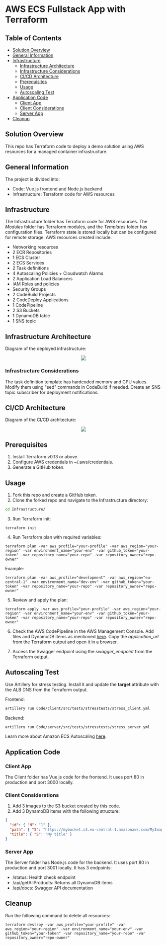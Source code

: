 # AWS ECS Fullstack App with Terraform

## Table of Contents

   * [Solution Overview](#solution-overview)
   * [General Information](#general-information)
   * [Infrastructure](#infrastructure)
      * [Infrastructure Architecture](#infrastructure-architecture)
      * [Infrastructure Considerations](#infrastructure-considerations)
      * [CI/CD Architecture](#ci/cd-architecture)
      * [Prerequisites](#prerequisites)
      * [Usage](#usage)
      * [Autoscaling Test](#autoscaling-test)
   * [Application Code](#application-code)
     * [Client App](#client-app)
     * [Client Considerations](#client-considerations)
     * [Server App](#server-app)
   * [Cleanup](#cleanup)

## Solution Overview

This repo has Terraform code to deploy a demo solution using AWS resources for a managed container infrastructure.

## General Information

The project is divided into:
- Code: Vue.js frontend and Node.js backend
- Infrastructure: Terraform code for AWS resources

## Infrastructure

The Infrastructure folder has Terraform code for AWS resources. The *Modules* folder has Terraform modules, and the *Templates* folder has configuration files. Terraform state is stored locally but can be configured for remote storage. AWS resources created include:

- Networking resources
- 2 ECR Repositories
- 1 ECS Cluster
- 2 ECS Services
- 2 Task definitions
- 4 Autoscaling Policies + Cloudwatch Alarms
- 2 Application Load Balancers
- IAM Roles and policies
- Security Groups
- 2 CodeBuild Projects
- 2 CodeDeploy Applications
- 1 CodePipeline
- 2 S3 Buckets
- 1 DynamoDB table
- 1 SNS topic

## Infrastructure Architecture

Diagram of the deployed infrastructure:

<p align="center">
  <img src="Images/Infrastructure_architecture.png"/>
</p>

### Infrastructure Considerations

The task definition template has hardcoded memory and CPU values. Modify them using "sed" commands in CodeBuild if needed. Create an SNS topic subscriber for deployment notifications.

## CI/CD Architecture

Diagram of the CI/CD architecture:

<p align="center">
  <img src="Images/CICD_architecture.png"/>
</p>

## Prerequisites

1. Install Terraform v0.13 or above.
2. Configure AWS credentials in ~/.aws/credentials.
3. Generate a GitHub token.

## Usage

1. Fork this repo and create a GitHub token.
2. Clone the forked repo and navigate to the Infrastructure directory:

```bash
cd Infrastructure/
```

3. Run Terraform init:

```shell
terraform init 
```

4. Run Terraform plan with required variables:

```shell
terraform plan -var aws_profile="your-profile" -var aws_region="your-region" -var environment_name="your-env" -var github_token="your-token" -var repository_name="your-repo" -var repository_owner="repo-owner"
```

Example:

```shell
terraform plan -var aws_profile="development" -var aws_region="eu-central-1" -var environment_name="dev-env" -var github_token="your-token" -var repository_name="your-repo" -var repository_owner="repo-owner"
```

5. Review and apply the plan:

```shell
terraform apply -var aws_profile="your-profile" -var aws_region="your-region" -var environment_name="your-env" -var github_token="your-token" -var repository_name="your-repo" -var repository_owner="repo-owner"
```

6. Check the AWS CodePipeline in the AWS Management Console. Add files and DynamoDB items as mentioned [here](#client-considerations). Copy the *application_url* from the Terraform output and open it in a browser.

7. Access the Swagger endpoint using the *swagger_endpoint* from the Terraform output.

## Autoscaling Test

Use Artillery for stress testing. Install it and update the **target** attribute with the ALB DNS from the Terraform output.

Frontend:

```bash
artillery run Code/client/src/tests/stresstests/stress_client.yml
```

Backend:

```bash
artillery run Code/server/src/tests/stresstests/stress_server.yml
```

Learn more about Amazon ECS Autoscaling [here](https://docs.aws.amazon.com/AmazonECS/latest/developerguide/service-auto-scaling.html).

## Application Code

### Client App

The Client folder has Vue.js code for the frontend. It uses port 80 in production and port 3000 locally.

### Client Considerations

1. Add 3 images to the S3 bucket created by this code.
2. Add 3 DynamoDB items with the following structure:

```json
{
  "id": { "N": "1" },
  "path": { "S": "https://mybucket.s3.eu-central-1.amazonaws.com/MyImage.jpeg" },
  "title": { "S": "My title" }
}
```

### Server App

The Server folder has Node.js code for the backend. It uses port 80 in production and port 3001 locally. It has 3 endpoints:

- /status: Health check endpoint
- /api/getAllProducts: Returns all DynamoDB items
- /api/docs: Swagger API documentation

## Cleanup

Run the following command to delete all resources:

```shell
terraform destroy -var aws_profile="your-profile" -var aws_region="your-region" -var environment_name="your-env" -var github_token="your-token" -var repository_name="your-repo" -var repository_owner="repo-owner"
```